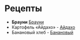 # Рецепты

- **Брауни** [Брауни](brownie.md)
- Картофель «Айдахо» - [Айдахо](aidaho.md)
- Банановый хлеб - [Банановый](banana.md)
